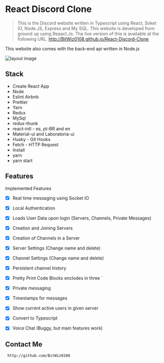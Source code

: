 # React Discord Clone

> This is the Discord website written in Typescript using React, Soket IO, Node.JS, Express and My SQL.
This website is developed from ground up using Reaact.Js.
The live version of this is available at the following URL.
        http://BitWiz0108.github.io/React-Discord-Clone

This website also comes with the  back-end api written in Node.js


![layout image](public/app.png)


## Stack
- Create React App
- Node
- Eslint Airbnb
- Prettier
- Yarn
- Redux
- MySql
- redux-thunk
- react-intl - es, pt-BR and en
- Material-ui and Laboratoria-ui
- Husky - Git Hooks
- Fetch - HTTP Request
- Install
- yarn
- yarn start


## Features

Implemented Features

- [x] Real time messaging using Socket IO
- [x] Local Authentication
- [x] Loads User Data upon login (Servers, Channels, Private Messages)
- [x] Creation and Joining Servers
- [x] Creation of Channels in a Server
- [x] Server Settings (Change name and delete)
- [x] Channel Settings (Change name and delete)
- [x] Persistent channel history
- [x] Pretty Print Code Blocks enclodes in three `
- [x] Private messaging
- [x] Timestamps for messages
- [x] Show current active users in given server
- [x] Convert to Typescript
- [x] Voice Chat (Buggy, but main features work)

 


## Contact Me

     http://github.com/BitWiz0108

